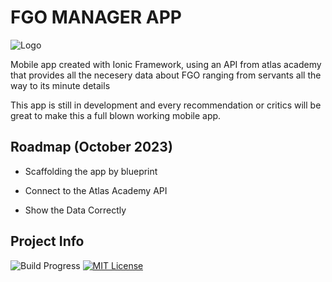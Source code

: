 
# FGO MANAGER APP


![Logo](https://upload.wikimedia.org/wikipedia/commons/d/d1/Ionic_Logo.svg)

Mobile app created with Ionic Framework, using an API from atlas academy that provides all the necesery data about FGO ranging from servants all the way to its minute details

This app is still in development and every recommendation or critics will be great to make this a full blown working mobile app.


## Roadmap (October 2023)

- Scaffolding the app by blueprint

- Connect to the Atlas Academy API

- Show the Data Correctly


## Project Info


![Build Progress](https://img.shields.io/badge/Build-Development-green
)
[![MIT License](https://img.shields.io/badge/License-MIT-green.svg)](https://choosealicense.com/licenses/mit/)

